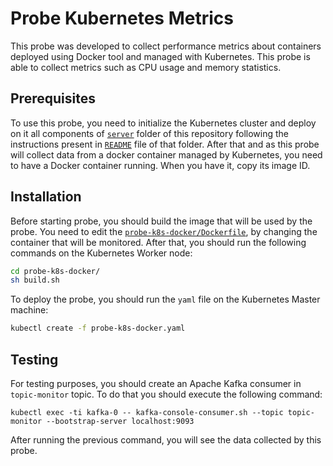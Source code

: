 
# Probe Kubernetes Metrics

This probe was developed to collect performance metrics about containers deployed using Docker tool and managed with Kubernetes. This probe is able to collect metrics such as CPU usage and memory statistics.

## Prerequisites

To use this probe, you need to initialize the Kubernetes cluster and deploy on it all components of [`server`](https://github.com/eubr-atmosphere/tma-framework-m/tree/master/development/server) folder of this repository following the instructions present in [`README`](https://github.com/eubr-atmosphere/tma-framework-m/tree/master/development/server/README.md) file of that folder.
After that and as this probe will collect data from a docker container managed by Kubernetes, you need to have a Docker container running. When you have it, copy its image ID.

## Installation

Before starting probe, you should build the image that will be used by the probe. You need to edit the [`probe-k8s-docker/Dockerfile`](probe-k8s-docker/Dockerfile), by changing the container that will be monitored.
After that, you should run the following commands on the Kubernetes Worker node:


```sh
cd probe-k8s-docker/
sh build.sh
```

To deploy the probe, you should run the `yaml` file on the Kubernetes Master machine:

```sh
kubectl create -f probe-k8s-docker.yaml
```

## Testing
For testing purposes, you should create an Apache Kafka consumer in `topic-monitor` topic. To do that you should execute the following command:

```
kubectl exec -ti kafka-0 -- kafka-console-consumer.sh --topic topic-monitor --bootstrap-server localhost:9093
```

After running the previous command, you will see the data collected by this probe.


